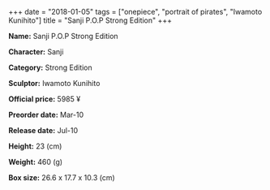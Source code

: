 +++
date = "2018-01-05"
tags = ["onepiece", "portrait of pirates", "Iwamoto Kunihito"]
title = "Sanji P.O.P Strong Edition"
+++

**Name:** Sanji P.O.P Strong Edition

**Character:** Sanji

**Category:** Strong Edition 

**Sculptor:** Iwamoto Kunihito

**Official price:** 5985 ¥

**Preorder date:** Mar-10

**Release date:** Jul-10

**Height:** 23 (cm)

**Weight:** 460 (g)

**Box size:** 26.6 x 17.7 x 10.3 (cm)


